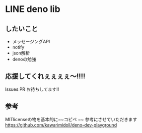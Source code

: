 # LINE deno lib
## したいこと
- メッセージングAPI
- notify
- json解析
- denoの勉強
## 応援してくれぇぇぇぇ～!!!!
Issues PR お待ちしてます!!

## 参考
MITlicenseの物を基本的に~~コピペ ~~ 参考にさせていただきます
https://github.com/kawarimidoll/deno-dev-playground